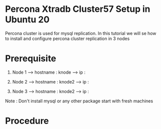 # Percona Xtradb Cluster57 Setup in Ubuntu 20 

Percona cluster is used for mysql replication. In this tutorial we will se how to install and configure percona cluster replication in 3 nodes

# Prerequisite 
1) Node 1
--> hostname : knode
--> ip       : 

2) Node 2
--> hostname : knode2
--> ip       : 

3) Node 3
--> hostname : knode2
--> ip       :

Note : Don't install mysql or any other package start with fresh machines


# Procedure
